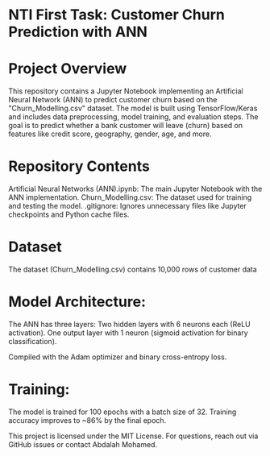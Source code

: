 # NTI First Task: Customer Churn Prediction with ANN

# Project Overview
This repository contains a Jupyter Notebook implementing an Artificial Neural Network (ANN) to predict customer churn based on the "Churn_Modelling.csv" dataset. The model is built using TensorFlow/Keras and includes data preprocessing, model training, and evaluation steps. The goal is to predict whether a bank customer will leave (churn) based on features like credit score, geography, gender, age, and more.

# Repository Contents
Artificial Neural Networks (ANN).ipynb: The main Jupyter Notebook with the ANN implementation.
Churn_Modelling.csv: The dataset used for training and testing the model.
.gitignore: Ignores unnecessary files like Jupyter checkpoints and Python cache files.

# Dataset
The dataset (Churn_Modelling.csv) contains 10,000 rows of customer data 

# Model Architecture:
The ANN has three layers:
Two hidden layers with 6 neurons each (ReLU activation).
One output layer with 1 neuron (sigmoid activation for binary classification).

Compiled with the Adam optimizer and binary cross-entropy loss.


# Training:
The model is trained for 100 epochs with a batch size of 32.
Training accuracy improves to ~86% by the final epoch.


This project is licensed under the MIT License.
For questions, reach out via GitHub issues or contact Abdalah Mohamed.
